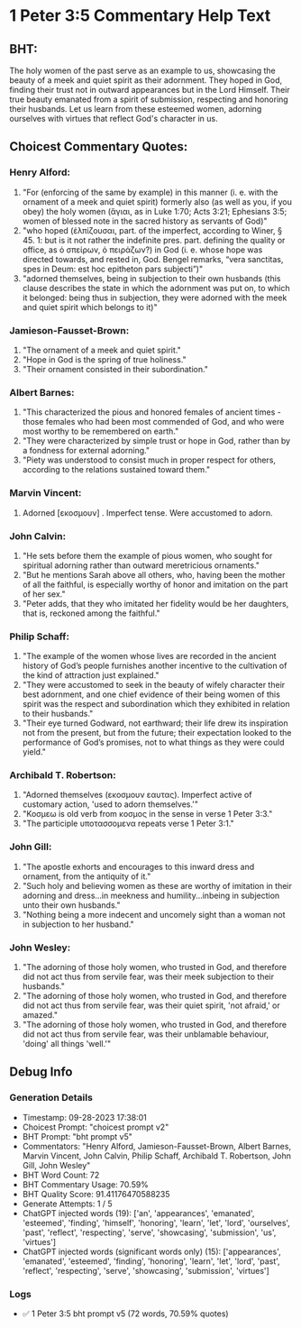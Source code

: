 # 1 Peter 3:5 Commentary Help Text

## BHT:
The holy women of the past serve as an example to us, showcasing the beauty of a meek and quiet spirit as their adornment. They hoped in God, finding their trust not in outward appearances but in the Lord Himself. Their true beauty emanated from a spirit of submission, respecting and honoring their husbands. Let us learn from these esteemed women, adorning ourselves with virtues that reflect God's character in us.

## Choicest Commentary Quotes:
### Henry Alford:
1. "For (enforcing of the same by example) in this manner (i. e. with the ornament of a meek and quiet spirit) formerly also (as well as you, if you obey) the holy women (ἅγιαι, as in Luke 1:70; Acts 3:21; Ephesians 3:5; women of blessed note in the sacred history as servants of God)"
2. "who hoped (ἐλπίζουσαι, part. of the imperfect, according to Winer, § 45. 1: but is it not rather the indefinite pres. part. defining the quality or office, as ὁ σπείρων, ὁ πειράζων?) in God (i. e. whose hope was directed towards, and rested in, God. Bengel remarks, “vera sanctitas, spes in Deum: est hoc epitheton pars subjecti”)"
3. "adorned themselves, being in subjection to their own husbands (this clause describes the state in which the adornment was put on, to which it belonged: being thus in subjection, they were adorned with the meek and quiet spirit which belongs to it)"

### Jamieson-Fausset-Brown:
1. "The ornament of a meek and quiet spirit."
2. "Hope in God is the spring of true holiness."
3. "Their ornament consisted in their subordination."

### Albert Barnes:
1. "This characterized the pious and honored females of ancient times - those females who had been most commended of God, and who were most worthy to be remembered on earth."
2. "They were characterized by simple trust or hope in God, rather than by a fondness for external adorning."
3. "Piety was understood to consist much in proper respect for others, according to the relations sustained toward them."

### Marvin Vincent:
1. Adorned [εκοσμουν] . Imperfect tense. Were accustomed to adorn.

### John Calvin:
1. "He sets before them the example of pious women, who sought for spiritual adorning rather than outward meretricious ornaments."
2. "But he mentions Sarah above all others, who, having been the mother of all the faithful, is especially worthy of honor and imitation on the part of her sex."
3. "Peter adds, that they who imitated her fidelity would be her daughters, that is, reckoned among the faithful."

### Philip Schaff:
1. "The example of the women whose lives are recorded in the ancient history of God’s people furnishes another incentive to the cultivation of the kind of attraction just explained."
2. "They were accustomed to seek in the beauty of wifely character their best adornment, and one chief evidence of their being women of this spirit was the respect and subordination which they exhibited in relation to their husbands."
3. "Their eye turned Godward, not earthward; their life drew its inspiration not from the present, but from the future; their expectation looked to the performance of God’s promises, not to what things as they were could yield."

### Archibald T. Robertson:
1. "Adorned themselves (εκοσμουν εαυτας). Imperfect active of customary action, 'used to adorn themselves.'"
2. "Κοσμεω is old verb from κοσμος in the sense in verse 1 Peter 3:3."
3. "The participle υποτασσομενα repeats verse 1 Peter 3:1."

### John Gill:
1. "The apostle exhorts and encourages to this inward dress and ornament, from the antiquity of it."
2. "Such holy and believing women as these are worthy of imitation in their adorning and dress...in meekness and humility...inbeing in subjection unto their own husbands."
3. "Nothing being a more indecent and uncomely sight than a woman not in subjection to her husband."

### John Wesley:
1. "The adorning of those holy women, who trusted in God, and therefore did not act thus from servile fear, was their meek subjection to their husbands."
2. "The adorning of those holy women, who trusted in God, and therefore did not act thus from servile fear, was their quiet spirit, 'not afraid,' or amazed."
3. "The adorning of those holy women, who trusted in God, and therefore did not act thus from servile fear, was their unblamable behaviour, 'doing' all things 'well.'"


## Debug Info
### Generation Details
- Timestamp: 09-28-2023 17:38:01
- Choicest Prompt: "choicest prompt v2"
- BHT Prompt: "bht prompt v5"
- Commentators: "Henry Alford, Jamieson-Fausset-Brown, Albert Barnes, Marvin Vincent, John Calvin, Philip Schaff, Archibald T. Robertson, John Gill, John Wesley"
- BHT Word Count: 72
- BHT Commentary Usage: 70.59%
- BHT Quality Score: 91.41176470588235
- Generate Attempts: 1 / 5
- ChatGPT injected words (19):
	['an', 'appearances', 'emanated', 'esteemed', 'finding', 'himself', 'honoring', 'learn', 'let', 'lord', 'ourselves', 'past', 'reflect', 'respecting', 'serve', 'showcasing', 'submission', 'us', 'virtues']
- ChatGPT injected words (significant words only) (15):
	['appearances', 'emanated', 'esteemed', 'finding', 'honoring', 'learn', 'let', 'lord', 'past', 'reflect', 'respecting', 'serve', 'showcasing', 'submission', 'virtues']

### Logs
- ✅ 1 Peter 3:5 bht prompt v5 (72 words, 70.59% quotes)